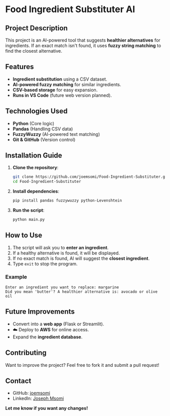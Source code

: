 
#  Food Ingredient Substituter AI

##  Project Description
This project is an AI-powered tool that suggests **healthier alternatives** for ingredients. If an exact match isn't found, it uses **fuzzy string matching** to find the closest alternative.

##  Features
- **Ingredient substitution** using a CSV dataset.
-  **AI-powered fuzzy matching** for similar ingredients.
- **CSV-based storage** for easy expansion.
- **Runs in VS Code** (future web version planned).

##  Technologies Used
- **Python** (Core logic)
- **Pandas** (Handling CSV data)
- **FuzzyWuzzy** (AI-powered text matching)
- **Git & GitHub** (Version control)

##  Installation Guide
1. **Clone the repository**:
   ```bash
   git clone https://github.com/joemsomi/Food-Ingredient-Substituter.git
   cd Food-Ingredient-Substituter
   ```
2. **Install dependencies**:
   ```bash
   pip install pandas fuzzywuzzy python-Levenshtein
   ```
3. **Run the script**:
   ```bash
   python main.py
   ```

##  How to Use
1. The script will ask you to **enter an ingredient**.
2. If a healthy alternative is found, it will be displayed.
3. If no exact match is found, AI will suggest the **closest ingredient**.
4. Type `exit` to stop the program.

###  Example
```
Enter an ingredient you want to replace: margarine
Did you mean 'butter'? A healthier alternative is: avocado or olive oil
```

##  Future Improvements
- Convert into a **web app** (Flask or Streamlit).
- ☁️ Deploy to **AWS** for online access.
- Expand the **ingredient database**.

##  Contributing
Want to improve the project? Feel free to fork it and submit a pull request!

##  Contact
- GitHub: [joemsomi](https://github.com/joemsomi)
- LinkedIn: [Joseph Msomi](https://www.linkedin.com/in/josephmsomi/)

 **Let me know if you want any changes!**

